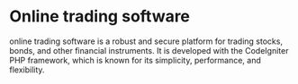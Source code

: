 # Online trading software
 online trading software is a robust and secure platform for trading stocks, bonds, and other financial instruments. It is developed with the CodeIgniter PHP framework, which is known for its simplicity, performance, and flexibility.
